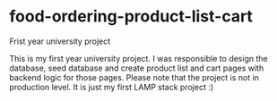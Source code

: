# food-ordering-product-list-cart
Frist year university project

This is my first year university project. I was responsible to design the database, seed database and create product list and cart pages with backend logic for those pages.
Please note that the project is not in production level. It is just my first LAMP stack project :)
